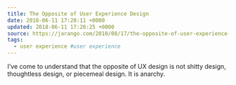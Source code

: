 ```yaml
---
title: The Opposite of User Experience Design
date: 2018-06-11 17:28:11 +0000
updated: 2018-06-11 17:28:25 +0000
source: https://jarango.com/2010/08/17/the-opposite-of-user-experience-design/
tags:
  - user experience #user experience
---
```

I’ve come to understand that the opposite of UX design is not shitty design, thoughtless design, or piecemeal design. It is anarchy.